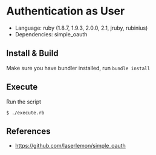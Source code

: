 # Authentication as User

* Language: ruby (1.8.7, 1.9.3, 2.0.0, 2.1, jruby, rubinius) 
* Dependencies: simple_oauth

## Install & Build

Make sure you have bundler installed, run `bundle install`

## Execute

Run the script

    $ ./execute.rb

## References

* https://github.com/laserlemon/simple_oauth
